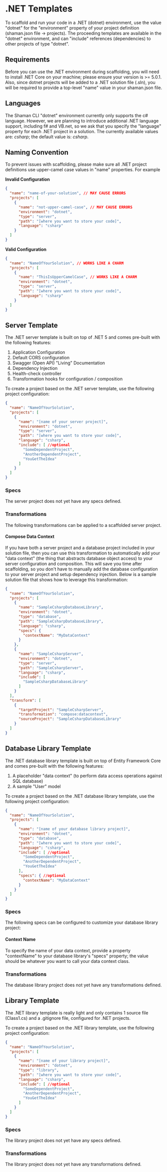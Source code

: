 # .NET Templates
To scaffold and run your code in a .NET (dotnet) environment, use the value "dotnet" for the "environment" property of your project definition (shaman.json file -> projects). The proceeding templates are available in the "dotnet" environment, and can "include" references (dependencies) to other projects of type "dotnet". 

## Requirements
Before you can use the .NET environment during scaffolding, you will need to install .NET Core on your machine; please ensure your version is >= 5.0.1. Also, since dotnet projects will be added to a .NET solution file (.sln), you will be required to provide a top-level "name" value in your shaman.json file.

## Languages
The Shaman CLI "dotnet" environment currently only supports the c# language. However, we are planning to introduce additional .NET language support, including f# and VB.net, so we ask that you specify the "language" property for each .NET project in a solution. The currently available values are: *csharp*; the default value is: *csharp*.

## Naming Convention
To prevent issues with scaffolding, please make sure all .NET project definitions use upper-camel case values in "name" properties. For example

**Invalid Configuration**
```json
{
  "name": "name-of-your-solution", // MAY CAUSE ERRORS
  "projects": [
    {
      "name": "not-upper-camel-case", // MAY CAUSE ERRORS
      "environment": "dotnet",
      "type": "server",
      "path": "[where you want to store your code]",
      "language": "csharp"
    }
  ]
}
```

**Valid Configuration**
```json
{
  "name": "NameOfYourSolution", // WORKS LIKE A CHARM
  "projects": [
    {
      "name": "ThisIsUpperCamelCase", // WORKS LIKE A CHARM
      "environment": "dotnet",
      "type": "server",
      "path": "[where you want to store your code]",
      "language": "csharp"
    }
  ]
}
```

## Server Template
The .NET server template is built on top of .NET 5 and comes pre-built with the following features:

1. Application Configuration
2. Default CORS configuration
3. Swagger (Open API) "Living" Documentation
4. Dependency Injection
5. Health-check controller
6. Transformation hooks for configuration / composition

To create a project based on the .NET server template, use the following project configuration:

```json
{
  "name": "NameOfYourSolution",
  "projects": [
    {
      "name": "[name of your server project]",
      "environment": "dotnet",
      "type": "server",
      "path": "[where you want to store your code]",
      "language": "csharp",
      "include": [ //optional
        "SomeDependentProject",
        "AnotherDependentProject",
        "YouGetTheIdea"
      ]
    }
  ]
}
```

### Specs
The server project does not yet have any specs defined.

### Transformations
The following transformations can be applied to a scaffolded server project.

#### Compose Data Context
If you have both a server project and a database project included in your solution file, then you can use this transformation to automatically add your "data context" (the thing that abstracts database object access) to your server configuration and composition. This will save you time after scaffolding, so you don't have to manually add the database configuration to your server project and setup dependency injection. Below is a sample solution file that shows how to leverage this transformation:

```json
{
  "name": "NameOfYourSolution",
  "projects": [
    {
      "name": "SampleCsharpDatabaseLibrary",
      "environment": "dotnet",
      "type": "database",
      "path": "SampleCsharpDatabaseLibrary",
      "language": "csharp",
      "specs": {
        "contextName": "MyDataContext"
      }
    },
    {
      "name": "SampleCsharpServer",
      "environment": "dotnet",
      "type": "server",
      "path": "SampleCsharpServer",
      "language": "csharp",
      "include": [
        "SampleCsharpDatabaseLibrary"
      ]
    }
  ],
  "transform": [
    {
      "targetProject": "SampleCsharpServer",
      "transformation": "compose:datacontext",
      "sourceProject": "SampleCsharpDatabaseLibrary"
    }
  ]
}
```

## Database Library Template
The .NET database library template is built on top of Entity Framework Core and comes pre-built with the following features:

1. A placeholder "data context" (to perform data access operations against SQL database)
2. A sample "User" model

To create a project based on the .NET database library template, use the following project configuration:

```json
{
  "name": "NameOfYourSolution",
  "projects": [
    {
      "name": "[name of your database library project]",
      "environment": "dotnet",
      "type": "database",
      "path": "[where you want to store your code]",
      "language": "csharp",
      "include": [ //optional
        "SomeDependentProject",
        "AnotherDependentProject",
        "YouGetTheIdea"
      ],
      "specs": { //optional
        "contextName": "MyDataContext" 
      }
    }
  ]
}
```

### Specs
The following specs can be configured to customize your database library project:

#### Context Name
To specify the name of your data context, provide a property "contextName" to your database library's "specs" property; the value should be whatever you want to call your data context class.

### Transformations
The database library project does not yet have any transformations defined.

## Library Template
The .NET library template is really light and only contains 1 source file (Class1.cs) and a .gitignore file, configured for .NET projects.

To create a project based on the .NET library template, use the following project configuration:

```json
{
  "name": "NameOfYourSolution",
  "projects": [
    {
      "name": "[name of your library project]",
      "environment": "dotnet",
      "type": "library",
      "path": "[where you want to store your code]",
      "language": "csharp",
      "include": [ //optional
        "SomeDependentProject",
        "AnotherDependentProject",
        "YouGetTheIdea"
      ]
    }
  ]
}
```

### Specs
The library project does not yet have any specs defined.

### Transformations
The library project does not yet have any transformations defined.
